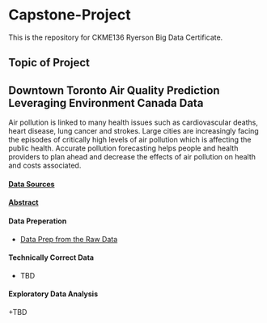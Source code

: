 # Capstone-Project
This is the repository for CKME136 Ryerson Big Data Certificate.

## Topic of Project
## Downtown Toronto Air Quality Prediction Leveraging Environment Canada Data

Air pollution is linked to many health issues such as cardiovascular deaths, heart disease, lung cancer and strokes. 
Large cities are increasingly facing the episodes of critically high levels of air pollution which is affecting the public 
health. Accurate pollution forecasting helps people and health providers to plan ahead and decrease the effects of air 
pollution on health and costs associated.

#### [Data Sources](https://github.com/arshisal/Capstone-Project/blob/master/Data%20Sources.md)

#### [Abstract](https://github.com/arshisal/Capstone-Project/blob/master/Abstract.md)

#### Data Preperation
+ [Data Prep from the Raw Data](https://github.com/arshisal/Capstone-Project/blob/master/Data%20Prep%20Pollutants%20rmarkdown.Rmd)
#### Technically Correct Data
+ TBD
#### Exploratory Data Analysis
+TBD
